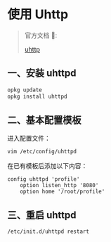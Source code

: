 # 使用 Uhttp

> 官方文档 📝:
>
> [uhttp](https://openwrt.org/docs/guide-user/services/webserver/uhttpd)

## 一、安装 uhttpd

```sh
opkg update
opkg install uhttpd
```

## 二、基本配置模板

进入配置文件：

```sh
vim /etc/config/uhttpd
```

在已有模板后添加以下内容：

```
config uhttpd 'profile'
    option listen_http '8080'
    option home '/root/profile'
```

## 三、重启 uhttpd

```sh
/etc/init.d/uhttpd restart
```
